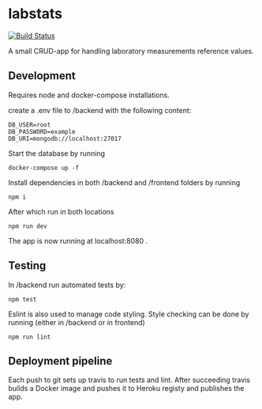 # labstats

[![Build Status](https://travis-ci.org/totutotu/labstats.svg?branch=master)](https://travis-ci.org/totutotu/labstats)

A small CRUD-app for handling laboratory measurements reference values.

## Development

Requires node and docker-compose installations.

create a .env file to /backend with the following content:

```
DB_USER=root
DB_PASSWORD=example
DB_URI=mongodb://localhost:27017
```

Start the database by running 

```docker-compose up -f```

Install dependencies in both /backend and /frontend folders by running 

```npm i```

After which run in both locations

```npm run dev```

The app is now running at localhost:8080 . 

## Testing

In /backend run automated tests by:

```npm test```

Eslint is also used to manage code styling. Style checking can be done by running (either in /backend or in frontend)

```npm run lint```

## Deployment pipeline

Each push to git sets up travis to run tests and lint. After succeeding travis builds a Docker image and pushes it to Heroku registy and publishes the app. 
